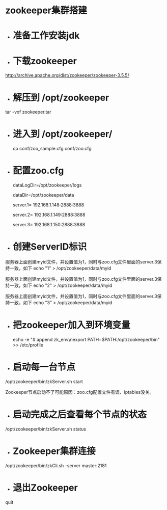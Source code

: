 # zookeeper集群搭建

 -  # 准备工作安装jdk

 -  # 下载zookeeper
   http://archive.apache.org/dist/zookeeper/zookeeper-3.5.5/

-  # 解压到  /opt/zookeeper
  tar -vxf zookeeper.tar

- # 进入到 /opt/zookeeper/

  cp conf/zoo_sample.cfg conf/zoo.cfg

- # 配置zoo.cfg
  dataLogDir=/opt/zookeeper/logs

  dataDir=/opt/zookeeper/data

  server.1= 192.168.1.148:2888:3888

  server.2= 192.168.1.149:2888:3888

  server.3= 192.168.1.150:2888:3888

- # 创建ServerID标识
 服务器上面创建myid文件，并设置值为1，同时与zoo.cfg文件里面的server.3保持一致，如下
 echo "1" > /opt/zookeeper/data/myid

 服务器上面创建myid文件，并设置值为1，同时与zoo.cfg文件里面的server.3保持一致，如下
 echo "2" > /opt/zookeeper/data/myid

 服务器上面创建myid文件，并设置值为1，同时与zoo.cfg文件里面的server.3保持一致，如下
 echo "3" > /opt/zookeeper/data/myid

- # 把zookeeper加入到环境变量

  echo -e "# append zk_env\nexport PATH=$PATH:/opt/zookeeper/bin" >> /etc/profile

- # 启动每一台节点
/opt/zookeeper/bin/zkServer.sh start

 Zookeeper节点启动不了可能原因：zoo.cfg配置文件有误、iptables没关。

- # 启动完成之后查看每个节点的状态

 /opt/zookeeper/bin/zkServer.sh status

- # Zookeeper集群连接
 /opt/zookeeper/bin/zkCli.sh -server master:2181

- # 退出Zookeeper
quit
